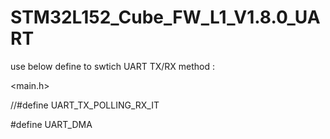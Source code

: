 # STM32L152_Cube_FW_L1_V1.8.0_UART
use below define to swtich UART TX/RX method :

<main.h>

//#define UART_TX_POLLING_RX_IT

#define UART_DMA
